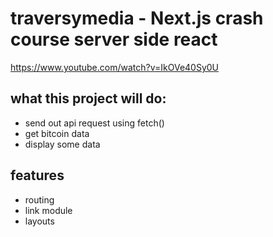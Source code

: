 # traversymedia - Next.js crash course server side react

https://www.youtube.com/watch?v=IkOVe40Sy0U

## what this project will do:

- send out api request using fetch()
- get bitcoin data
- display some data

## features

- routing
- link module
- layouts
